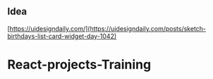 ## Idea

[https://uidesigndaily.com/](https://uidesigndaily.com/posts/sketch-birthdays-list-card-widget-day-1042)
# React-projects-Training
